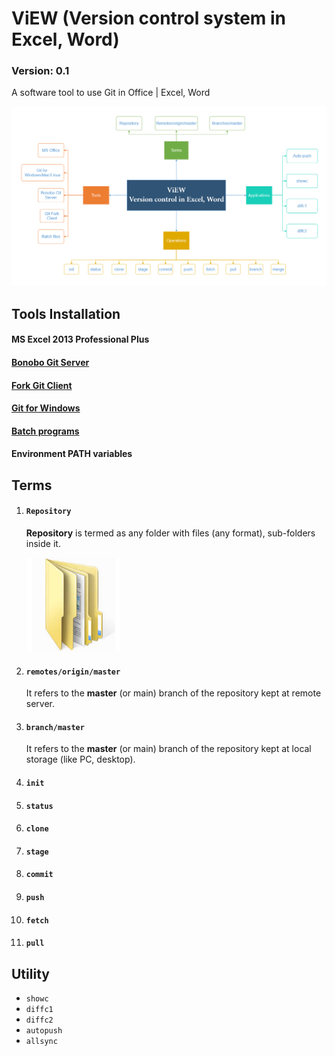 # ViEW (Version control system in Excel, Word)
### Version: 0.1
A software tool to use Git in Office | Excel, Word

![ViEW Infographic](./images/view_infographic.png)

## Tools Installation
#### MS Excel 2013 Professional Plus
#### [Bonobo Git Server](./Installation/Bonobo%20Git%20Server)
#### [Fork Git Client](./Installation/Fork%20Git%20Client)
#### [Git for Windows](./Installation/Git%20for%20Windows)
#### [Batch programs](./Installation/Batch%20programs)
#### Environment PATH variables

## Terms
1. #### `Repository` <br/>
	__Repository__ is termed as any folder with files (any format), sub-folders inside it.

	<p align="left">
	  <img src="./Sessions/Session%201/images/repository.jpg" alt="Repository Image" width="150" height="150">
	</p>

2. #### `remotes/origin/master` <br/>
	It refers to the __master__ (or main) branch of the repository kept at remote server.

3. #### `branch/master` <br/>
	It refers to the __master__ (or main) branch of the repository kept at local storage (like PC, desktop).
4. #### `init` <br/>
5. #### `status` <br/>
6. #### `clone` <br/>
7. #### `stage` <br/>
8. #### `commit` <br/>
9. #### `push` <br/>
10. #### `fetch` <br/>
11. #### `pull` <br/>

## Utility
* `showc`
* `diffc1`
* `diffc2`
* `autopush`
* `allsync`